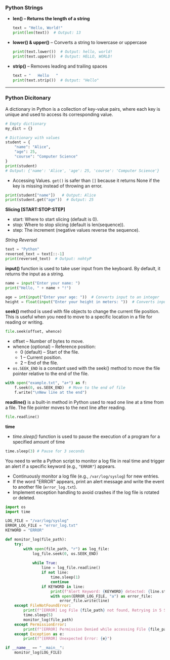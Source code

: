 ### Python Strings ###
- **len() – Returns the length of a string**
  ```python
  text = "Hello, World!"
  print(len(text))  # Output: 13
  ```
- **lower() & upper()** – Converts a string to lowercase or uppercase
  ```python
  print(text.lower())  # Output: hello, world!
  print(text.upper())  # Output: HELLO, WORLD!
  ```
- **strip()** – Removes leading and trailing spaces
  ```python
  text = "   Hello   "
  print(text.strip())  # Output: "Hello"
  ```
---

### Python Dicitonary ###
A dictionary in Python is a collection of key-value pairs, where each key is unique and used to access its corresponding value.

```python
# Empty dictionary
my_dict = {}

# Dictionary with values
student = {
    "name": "Alice",
    "age": 25,
    "course": "Computer Science"
}
print(student)  
# Output: {'name': 'Alice', 'age': 25, 'course': 'Computer Science'}
```

- Accessing Values. `get()` is safer than `[]` because it returns None if the key is missing instead of throwing an error.
```python
print(student["name"])   # Output: Alice
print(student.get("age"))  # Output: 25
```

**Slicing [START:STOP:STEP]**
- start: Where to start slicing (default is 0).
- stop: Where to stop slicing (default is len(sequence)).
- step: The increment (negative values reverse the sequence).

*String Reversal*
```python
text = "Python"
reversed_text = text[::-1]
print(reversed_text)  # Output: nohtyP
```

**input()** function is used to take user input from the keyboard. By default, it returns the input as a string.
```python
name = input("Enter your name: ")
print("Hello, " + name + "!")
```
```python
age = int(input("Enter your age: "))  # Converts input to an integer
height = float(input("Enter your height in meters: "))  # Converts input to a float
```

**seek()** method is used with file objects to change the current file position. This is useful when you need to move to a specific location in a file for reading or writing.
```python
file.seek(offset, whence)
```
- offset – Number of bytes to move.
- whence (optional) – Reference position:
  - 0 (default) – Start of the file.
  - 1 – Current position.
  - 2 – End of the file.
- `os.SEEK_END` is a constant used with the seek() method to move the file pointer relative to the end of the file.
```python
with open("example.txt", "a+") as f:
    f.seek(0, os.SEEK_END)  # Move to the end of file
    f.write("\nNew line at the end")
```

**readline()** is a built-in method in Python used to read one line at a time from a file. The file pointer moves to the next line after reading.
```python
file.readline()
```

**time**
- *time.sleep()* function is used to pause the execution of a program for a specified amount of time
```python
time.sleep(3) # Pause for 3 seconds
```

You need to write a Python script to monitor a log file in real time and trigger an alert if a specific keyword (e.g., `"ERROR"`) appears.
- Continuously monitor a log file (e.g., `/var/log/syslog`) for new entries.
- If the word "ERROR" appears, print an alert message and write the event to another file (`error_log.txt`).
- Implement exception handling to avoid crashes if the log file is rotated or deleted.
```python
import os
import time

LOG_FILE = "/var/log/syslog"
ERROR_LOG_FILE = "error_log.txt"
KEYWORD = "ERROR"

def monitor_log(file_path):
    try:
        with open(file_path, "r") as log_file:
            log_file.seek(0, os.SEEK_END)
            
            while True:
                line = log_file.readline()
                if not line:
                    time.sleep(1)
                    continue
                if KEYWORD in line:
                    print(f"Alert Keyword: {KEYWORD} detected: {line.strip()}")
                    with open(ERROR_LOG_FILE, "a") as error_file:
                        error_file.write(line)
    except FileNotFoundError:
        print(f"[ERROR] Log File {file_path} not found, Retrying in 5 Seconds ...")
        time.sleep(5)
        monitor_log(file_path)
    except PermissionError:
        print(f"[ERROR] Permission Denied while accessing File {file_path}")
    except Exception as e:
        print(f"[ERROR] Unexpected Error: {e}")

if __name__ == "__main__":
    monitor_log(LOG_FILE)
```
